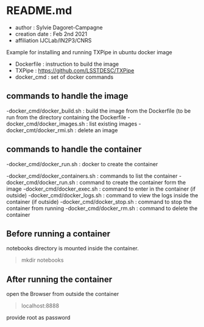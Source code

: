 # README.md

- author : Sylvie Dagoret-Campagne
- creation date : Feb 2nd 2021
- affiliation IJCLab/IN2P3/CNRS

Example for installing and running TXPipe in  ubuntu docker image

- Dockerfile : instruction to build the image
- TXPipe     : https://github.com/LSSTDESC/TXPipe
- docker_cmd : set of docker commands



## commands to handle the image

-docker_cmd/docker_build.sh  : build the image from the Dockerfile (to be run from the directory containing the Dockerfile
-docker_cmd/docker_images.sh : list  existing images 
-docker_cmt/docker_rmi.sh    : delete an image 


## commands to handle the container

-docker_cmd/docker_run.sh : docker to create the container

-docker_cmd/docker_containers.sh : commands to list the container
-docker_cmd/docker_run.sh        : command to create the container form the image
-docker_cmd/docker_exec.sh       : command to enter in the container (if outside) 
-docker_cmd/docker_logs.sh       : command to view the logs inside the container (if outside)
-docker_cmd/docker_stop.sh       : command to stop the container from running
-docker_cmd/docker_rm.sh         : command to delete the container   



## Before running a container

notebooks directory is mounted inside the container.
> mkdir notebooks


## After running the container

open the Browser from outside the container

> localhost:8888

provide root as password
